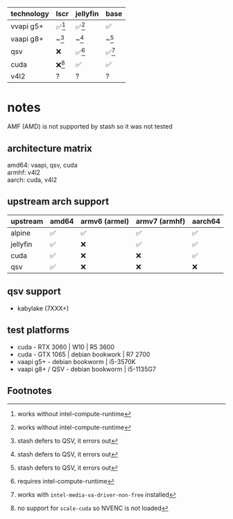 | technology | lscr    | jellyfin | base  |
|------------|---------|----------|-------|
| vvapi g5+  | ✅[^1] | ✅[^1]  |  ✅   |
| vaapi g8+  | ~[^5]   | ~[^5]    | ~[^5] |
| qsv        | ❌       | ✅[^4]  | ✅[^6]|
| cuda       | ❌[^2]   | ✅      | ✅ |
| v4l2       | ?       | ?        | ?     |

# notes
AMF (AMD) is not supported by stash so it was not tested

## architecture matrix
amd64: vaapi, qsv, cuda  
armhf: v4l2  
aarch: cuda, v4l2  

## upstream arch support
| upstream | amd64 | armv6 (armel) | armv7 (armhf) | aarch64 |
|---|---|---|---|---|
| alpine | ✅ | ✅ | ✅ | ✅ |
| jellyfin | ✅ | ❌ | ✅ | ✅ |
| cuda | ✅ | ❌ | ❌ | ✅ |
| qsv | ✅ | ❌ | ❌ | ❌ |

## qsv support
- kabylake (7XXX+)

## test platforms
- cuda - RTX 3060 | W10 | R5 3600
- cuda - GTX 1065 | debian bookwork | R7 2700
- vaapi g5+ - debian bookworm | i5-3570K
- vaapi g8+ / QSV - debian bookworm | i5-1135G7

## Footnotes

[^1]: works without intel-compute-runtime  
[^2]: no support for `scale-cuda` so NVENC is not loaded  
[^4]: requires intel-compute-runtime  
[^5]: stash defers to QSV, it errors out  
[^6]: works with `intel-media-va-driver-non-free` installed  